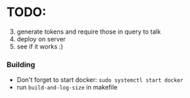 # TODO:
3. generate tokens and require those in query to talk
4. deploy on server
5. see if it works :)

### Building

- Don't forget to start docker: `sudo systemctl start docker`
- run `build-and-log-size` in makefile